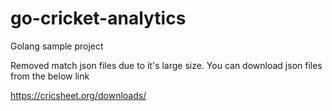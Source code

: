 # go-cricket-analytics
Golang sample project

Removed match json files due to it's large size.
You can download json files from the below link

https://cricsheet.org/downloads/